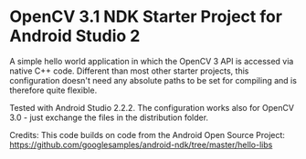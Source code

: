 # OpenCV 3.1 NDK Starter Project for Android Studio 2

A simple hello world application in which the OpenCV 3 API is accessed via native C++ code. 
Different than most other starter projects, this configuration doesn't need any absolute paths to be set for compiling and is therefore quite flexible.

Tested with Android Studio 2.2.2.
The configuration works also for OpenCV 3.0 - just exchange the files in the distribution folder.

Credits:
This code builds on code from the Android Open Source Project:
https://github.com/googlesamples/android-ndk/tree/master/hello-libs
